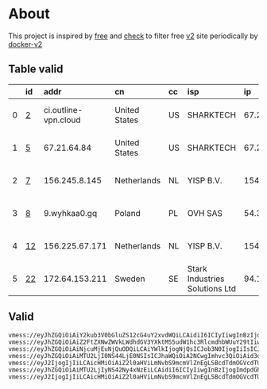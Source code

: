
# About

This project is inspired by [free](https://github.com/freefq/free) and [check](https://github.com/yeahwu/check) to filter free [v2](https://github.com/v2fly/v2ray-core) site periodically by [docker-v2](https://hub.docker.com/r/v2ray/official)

    

## Table valid
|    | id                   | addr                 | cn            | cc   | isp                            | ip            | chatgpt          |
|---:|:---------------------|:---------------------|:--------------|:-----|:-------------------------------|:--------------|:-----------------|
|  0 | [2](config/2.json)   | ci.outline-vpn.cloud | United States | US   | SHARKTECH                      | 67.21.72.34   | Yes (Region: US) |
|  1 | [5](config/5.json)   | 67.21.64.84          | United States | US   | SHARKTECH                      | 67.21.72.34   | Yes (Region: US) |
|  2 | [7](config/7.json)   | 156.245.8.145        | Netherlands   | NL   | YISP B.V.                      | 154.84.1.134  | Yes (Region: NL) |
|  3 | [8](config/8.json)   | 9.wyhkaa0.gq         | Poland        | PL   | OVH SAS                        | 54.36.174.181 | Yes (Region: FR) |
|  4 | [12](config/12.json) | 156.225.67.171       | Netherlands   | NL   | YISP B.V.                      | 154.84.1.121  | Yes (Region: NL) |
|  5 | [22](config/22.json) | 172.64.153.211       | Sweden        | SE   | Stark Industries Solutions Ltd | 94.131.115.68 | Yes (Region: SE) |

## Valid
```
vmess://eyJhZGQiOiAiY2kub3V0bGluZS12cG4uY2xvdWQiLCAidiI6ICIyIiwgInBzIjogImdpdGh1Yi5jb20vZnJlZWZxIC0gXHU3ZjhlXHU1NmZkXHU1MmEwXHU1MjI5XHU3OThmXHU1YzNjXHU0ZTlhXHU1ZGRlXHU2ZDFiXHU2NzQ5XHU3N2Y2U2hhcmtUZWNoXHU2NTcwXHU2MzZlXHU0ZTJkXHU1ZmMzIDIiLCAicG9ydCI6IDQzMTIzLCAiaWQiOiAiMjU2NmQwMGYtMjE4Yy00OGY3LTlhMzYtMTNkM2Q2ZjFhNzI0IiwgImFpZCI6ICI2NCIsICJuZXQiOiAidGNwIiwgInR5cGUiOiAiIiwgImhvc3QiOiAiIiwgInBhdGgiOiAiLyIsICJ0bHMiOiAiIn0=
vmess://eyJhZGQiOiAiZ2FtZXNwZWVkLWdhdGV3YXktMS5udW1hc3RlcmdhbWUuY29tIiwgImFpZCI6IDAsICJob3N0IjogIiIsICJpZCI6ICIwOTEzYjFhYy0xZjZjLTQzNmItOTliNC1hNWQ2ZTM0M2QwMjUiLCAibmV0IjogInRjcCIsICJwYXRoIjogIiIsICJwb3J0IjogMTE4NzIsICJwcyI6ICJnaXRodWIuY29tL2ZyZWVmcSAtIFx1NTNmMFx1NmU3ZVx1NzcwMVx1NGUyZFx1NTM0ZVx1NzUzNVx1NGZlMSAzIiwgInRscyI6ICIiLCAidHlwZSI6ICJhdXRvIiwgInNlY3VyaXR5IjogImF1dG8iLCAic2tpcC1jZXJ0LXZlcmlmeSI6IHRydWUsICJzbmkiOiAiIn0=
vmess://eyJhZGQiOiAiNjcuMjEuNjQuODQiLCAiYWlkIjogNjQsICJob3N0IjogIiIsICJpZCI6ICIyNTY2ZDAwZi0yMThjLTQ4ZjctOWEzNi0xM2QzZDZmMWE3MjQiLCAibmV0IjogInRjcCIsICJwYXRoIjogIiIsICJwb3J0IjogNDMxMjMsICJwcyI6ICJnaXRodWIuY29tL2ZyZWVmcSAtIFx1N2Y4ZVx1NTZmZFx1NTJhMFx1NTIyOVx1Nzk4Zlx1NWMzY1x1NGU5YVx1NWRkZVx1NmQxYlx1Njc0OVx1NzdmNlNoYXJrVGVjaFx1NjU3MFx1NjM2ZVx1NGUyZFx1NWZjMyA1IiwgInRscyI6ICIiLCAidHlwZSI6ICJhdXRvIiwgInNlY3VyaXR5IjogImF1dG8iLCAic2tpcC1jZXJ0LXZlcmlmeSI6IHRydWUsICJzbmkiOiAiIn0=
vmess://eyJhZGQiOiAiMTU2LjI0NS44LjE0NSIsICJhaWQiOiA2NCwgImhvc3QiOiAid3d3LjMyMTU5ODc3Lnh5eiIsICJpZCI6ICI2M2I0YjgyOS03ZjAxLTRlMjYtYjAzNy1mMDRiMWYwOTg3NjUiLCAibmV0IjogIndzIiwgInBhdGgiOiAiL3BhdGgvMTY5Mjk2MjQzMTA5OSIsICJwb3J0IjogNDQzLCAicHMiOiAiZ2l0aHViLmNvbS9mcmVlZnEgLSBcdTk5OTlcdTZlMmYgIDciLCAidGxzIjogInRscyIsICJ0eXBlIjogImF1dG8iLCAic2VjdXJpdHkiOiAiYXV0byIsICJza2lwLWNlcnQtdmVyaWZ5IjogdHJ1ZSwgInNuaSI6ICIifQ==
vmess://eyJ2IjogIjIiLCAicHMiOiAiZ2l0aHViLmNvbS9mcmVlZnEgLSBcdTdmOGVcdTU2ZmRDbG91ZEZsYXJlXHU1MTZjXHU1M2Y4Q0ROXHU4MjgyXHU3MGI5IDgiLCAiYWRkIjogIjkud3loa2FhMC5ncSIsICJwb3J0IjogIjIwOTUiLCAiaWQiOiAiZDgzOGQ5OWEtNjgwNi00YmU0LWMxMjYtN2ZjYTYxM2NmNmE5IiwgImFpZCI6ICIwIiwgInNjeSI6ICJhdXRvIiwgIm5ldCI6ICJ3cyIsICJ0eXBlIjogIm5vbmUiLCAiaG9zdCI6ICI5Lnd5aGthYTAuZ3EiLCAicGF0aCI6ICIvVEc6QGhrYWEwIiwgInRscyI6ICIiLCAic25pIjogIiIsICJhbHBuIjogIiJ9
vmess://eyJhZGQiOiAiMTU2LjIyNS42Ny4xNzEiLCAidiI6ICIyIiwgInBzIjogImdpdGh1Yi5jb20vZnJlZWZxIC0gXHU1MzU3XHU5NzVlICAxMiIsICJwb3J0IjogMzU5NzcsICJpZCI6ICJiZDI0OWUzNy03MzU5LTQxZWUtODRhNy0wOWU0OWUwZWM1YzQiLCAiYWlkIjogIjY0IiwgIm5ldCI6ICJ0Y3AiLCAidHlwZSI6ICIiLCAiaG9zdCI6ICIiLCAicGF0aCI6ICIvIiwgInRscyI6ICIifQ==
vmess://eyJ2IjogIjIiLCAicHMiOiAiZ2l0aHViLmNvbS9mcmVlZnEgLSBcdTdmOGVcdTU2ZmRDbG91ZEZsYXJlXHU4MjgyXHU3MGI5IDIyIiwgImFkZCI6ICIxNzIuNjQuMTUzLjIxMSIsICJwb3J0IjogIjQ0MyIsICJpZCI6ICI2ZTc1MTcxMi05NTY5LTUxODctODZlYS04ZjU4NWFkOTkxMDUiLCAiYWlkIjogIjAiLCAic2N5IjogImF1dG8iLCAibmV0IjogIndzIiwgInR5cGUiOiAibm9uZSIsICJob3N0IjogInNjaGVyZXN3ZWQuc29mdHdhcmVuZXdzLnN0b3JlIiwgInBhdGgiOiAiL2FwaTAxIiwgInRscyI6ICJ0bHMiLCAic25pIjogIiIsICJhbHBuIjogIiJ9
```

